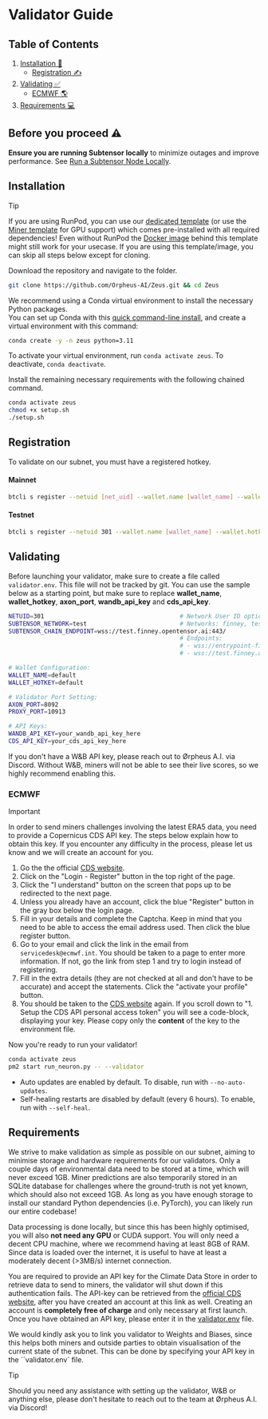 # Validator Guide

## Table of Contents

1. [Installation 🔧](#installation)
   - [Registration ✍️](#registration)
2. [Validating ✅](#validating)
   - [ECMWF 🌎](#ecmwf)
3. [Requirements 💻](#requirements)

## Before you proceed ⚠️

**Ensure you are running Subtensor locally** to minimize outages and improve performance. See [Run a Subtensor Node Locally](https://github.com/opentensor/subtensor/blob/main/docs/running-subtensor-locally.md#compiling-your-own-binary).

## Installation
> [!TIP]
> If you are using RunPod, you can use our [dedicated template](https://runpod.io/console/deploy?template=cyui16nkkd&ref=97t9kcqz) (or use the [Miner template](https://runpod.io/console/deploy?template=x2lktx2xex&ref=97t9kcqz) for GPU support) which comes pre-installed with all required dependencies! Even without RunPod the [Docker image](https://hub.docker.com/repository/docker/ericorpheus/zeus/) behind this template might still work for your usecase. If you are using this template/image, you can skip all steps below except for cloning.

Download the repository and navigate to the folder.
```bash
git clone https://github.com/Orpheus-AI/Zeus.git && cd Zeus
```

We recommend using a Conda virtual environment to install the necessary Python packages.<br>
You can set up Conda with this [quick command-line install](https://docs.anaconda.com/free/miniconda/#quick-command-line-install), and create a virtual environment with this command:

```bash
conda create -y -n zeus python=3.11
```

To activate your virtual environment, run `conda activate zeus`. To deactivate, `conda deactivate`.

Install the remaining necessary requirements with the following chained command.

```bash
conda activate zeus
chmod +x setup.sh 
./setup.sh
```

## Registration

To validate on our subnet, you must have a registered hotkey.

#### Mainnet

```bash
btcli s register --netuid [net_uid] --wallet.name [wallet_name] --wallet.hotkey [wallet.hotkey] --subtensor.network finney
```

#### Testnet

```bash
btcli s register --netuid 301 --wallet.name [wallet_name] --wallet.hotkey [wallet.hotkey] --subtensor.network test
```


## Validating
Before launching your validator, make sure to create a file called `validator.env`. This file will not be tracked by git. 
You can use the sample below as a starting point, but make sure to replace **wallet_name**, **wallet_hotkey**, **axon_port**, **wandb_api_key** and **cds_api_key**.

```bash
NETUID=301                                      # Network User ID options: ?,301
SUBTENSOR_NETWORK=test                          # Networks: finney, test, local
SUBTENSOR_CHAIN_ENDPOINT=wss://test.finney.opentensor.ai:443/
                                                # Endpoints:
                                                # - wss://entrypoint-finney.opentensor.ai:443
                                                # - wss://test.finney.opentensor.ai:443/

# Wallet Configuration:
WALLET_NAME=default
WALLET_HOTKEY=default

# Validator Port Setting:
AXON_PORT=8092
PROXY_PORT=10913

# API Keys:
WANDB_API_KEY=your_wandb_api_key_here
CDS_API_KEY=your_cds_api_key_here
```
If you don't have a W&B API key, please reach out to Ørpheus A.I. via Discord. Without W&B, miners will not be able to see their live scores, 
so we highly recommend enabling this.


### ECMWF
> [!IMPORTANT]
> In order to send miners challenges involving the latest ERA5 data, you need to provide a Copernicus CDS API key. The steps below explain how to obtain this key. If you encounter any difficulty in the process, please let us know and we will create an account for you.

1. Go the the official [CDS website](https://cds.climate.copernicus.eu/how-to-api).
2. Click on the "Login - Register" button in the top right of the page.
3. Click the "I understand" button on the screen that pops up to be redirected to the next page.
4. Unless you already have an account, click the blue "Register" button in the gray box below the login page.
5. Fill in your details and complete the Captcha. Keep in mind that you need to be able to access the email address used. Then click the blue register button.
6. Go to your email and click the link in the email from `servicedesk@ecmwf.int`. You should be taken to a page to enter more information. If not, go the link from step 1 and try to login instead of registering. 
7. Fill in the extra details (they are not checked at all and don't have to be accurate) and accept the statements. Click the "activate your profile" button.
8. You should be taken to the [CDS website](https://cds.climate.copernicus.eu/how-to-api) again. If you scroll down to "1. Setup the CDS API personal access token" you will see a code-block, displaying your key. Please copy only the **content** of the key to the environment file.


Now you're ready to run your validator!

```bash
conda activate zeus
pm2 start run_neuron.py -- --validator 
```

- Auto updates are enabled by default. To disable, run with `--no-auto-updates`.
- Self-healing restarts are disabled by default (every 6 hours). To enable, run with `--self-heal`.

## Requirements
We strive to make validation as simple as possible on our subnet, aiming to minimise storage and hardware requirements for our validators.
Only a couple days of environmental data need to be stored at a time, which will never exceed 1GB. Miner predictions are also temporarily stored in an SQLite database for challenges where the ground-truth is not yet known, which should also not exceed 1GB. As long as you have enough storage to install our standard Python dependencies (i.e. PyTorch), you can likely run our entire codebase!  

Data processing is done locally, but since this has been highly optimised, you will also **not need any GPU** or CUDA support. You will only need a decent CPU machine, where we recommend having at least 8GB of RAM. Since data is loaded over the internet, it is useful to have at least a moderately decent (>3MB/s) internet connection.

You are required to provide an API key for the Climate Data Store in order to retrieve data to send to miners, the validator will shut down if this authentication fails. The API-key can be retrieved from the [official CDS website](https://cds.climate.copernicus.eu/how-to-api), after you have created an account at this link as well. Creating an account is **completely free of charge** and only necessary at first launch. Once you have obtained an API key, please enter it in the [validator.env](../validator.env) file. 

We would kindly ask you to link you validator to Weights and Biases, since this helps both miners and outside parties to obtain visualisation of the current state of the subnet. This can be done by specifying your API key in the ``validator.env` file.

> [!TIP]
> Should you need any assistance with setting up the validator, W&B or anything else, please don't hesitate to reach out to the team at Ørpheus A.I. via Discord!
